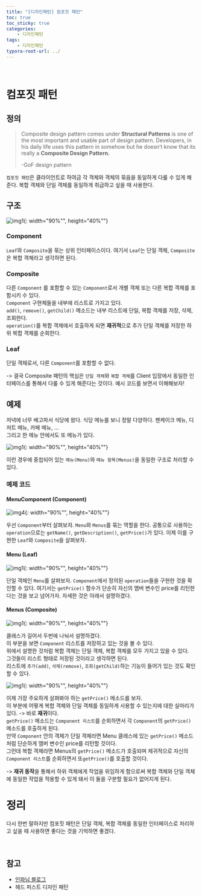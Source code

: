 ```yaml
---
title: "[디자인패턴] 컴포짓 패턴"
toc: true
toc_sticky: true
categories: 
    - 디자인패턴
tags:
    - 디자인패턴
typora-root-url: ../
---
```


<br>

# 컴포짓 패턴



## 정의
> Composite design pattern comes under **Structural Patterns** is one of the most important and usable part of design pattern. Developers, in his daily life uses this pattern in somehow but he doesn’t know that its really a **Composite Design Pattern.**
>
> -GoF design pattern

`컴포짓 패턴`은 클라이언트로 하여금 각 객체와 객체의 묶음을 동일하게 다룰 수 있게 해준다. 복합 객체와 단일 객체를 동일하게 취급하고 싶을 때 사용한다.


## 구조
![img1](/assets/images/50_1.png){: width="90%"", height="40%""} <br>

### Component
`Leaf`와 `Composite`을 묶는 상위 인터페이스이다. 여기서 `Leaf`는 단일 객체, `Composite`은 복합 객체라고 생각하면 된다.

### Composite
다른 `Component` 를 포함할 수 있는 `Component`로서 개별 객체 또는 다른 복합 객체를 포함시키 수 있다.  
`Component` 구현체들을 내부에 리스트로 가지고 있다.  
`add()`, `remove()`, `getChild()` 메소드는 내부 리스트에 단일, 복합 객체를 저장, 삭제, 조회한다.  
`operation()`를 복합 객체에서 호출하게 되면 **재귀적**으로 추가 단일 객체를 저장한 하위 복합 객체를 순회한다.  

### Leaf
단일 객체로서, 다른 `Component`를 포함할 수 없다.

-> 결국 Composite 패턴의 핵심은 `단일 객체`와 `복합 객체`를 Client 입장에서 동일한 인터페이스를 통해서 다룰 수 있게 해준다는 것이다.
예시 코드를 보면서 이해해보자!

## 예제
저녁에 너무 배고파서 식당에 왔다. 식당 메뉴를 보니 정말 다양하다. 
펜케이크 메뉴, 디저트 메뉴, 카페 메뉴, …  
그리고 한 메뉴 안에서도 또 메뉴가 있다. 

![img1](/assets/images/50_2.png){: width="90%"", height="40%""} <br>

이런 경우에 중첩되어 있는 `메뉴(Menu)`와 `메뉴 항목(Menus)`을 동일한 구조로 처리할 수 있다.

### 예제 코드

#### MenuComponent (Component)

![img4](/assets/images/50_4.png){: width="90%"", height="40%""} <br>

우선 `Component`부터 살펴보자. `Menu`와 `Menus`를 묶는 역할을 한다.
공통으로 사용하는 `operation`으로는 `getName()`, `getDescription()`, `getPrice()`가 있다.
이제 이를 구현한 `Leaf`와 `Composite`을 살펴보자.

#### Menu (Leaf)

![img1](/assets/images/50_5.png){: width="90%"", height="40%""} <br>

단일 객체인 `Menu`를 살펴보자. `Component`에서 정의된 `operation`들을 구현한 것을 확인할 수 있다.
여기서는 `getPrice()` 함수가 단순히 자신의 맴버 변수인 price를 리턴한다는 것을 보고 넘어가자. 자세한 것은 아래서 설명하겠다.

#### Menus (Composite)


![img1](/assets/images/50_6.png){: width="90%"", height="40%""} <br>

클래스가 길어서 두번에 나눠서 설명하겠다.  
이 부분을 보면 `Component` 리스트를 저장하고 있는 것을 볼 수 있다.   
위에서 설명한 것처럼 복합 객체는 단일 객체, 복합 객체를 모두 가지고 있을 수 있다.  
그것들이 리스트 형태로 저장된 것이라고 생각하면 된다.  
리스트에 `추가(add)`, `삭제(remove)`, `조회(getChild)`하는 기능이 들어가 있는 것도 확인할 수 있다.


![img1](/assets/images/50_7.png){: width="90%"", height="40%""} <br>

이제 가장 주요하게 살펴봐야 하는 `getPrice()` 메소드를 보자.  
이 부분에 어떻게 복합 객체와 단일 객체를 동일하게 사용할 수 있는지에 대한 실마리가 있다. -> 바로 **재귀**이다.  
`getPrice()` 메소드는 `Component 리스트`를 순회하면서 각 `Component`의 `getPrice()` 메소드를 호출하게 된다.   
만약 `Component` 안의 객체가 단일 객체라면 Menu 클래스에 있는 `getPrice()` 메소드처럼 단순하게 맴버 변수인 price를 리턴할 것이다.  
그런데 복합 객체라면 Menus의 `getPrice()` 메소드가 호출되며 제귀적으로 자신의 `Component 리스트`를 순회하면서 또`getPrice()`를 호출할 것이다.  

-> **재귀 동작**을 통해서 하위 객체에게 작업을 위임하게 함으로써 복합 객체와 단일 객체에 동일한 작업을 적용할 수 있게 돼서 이 둘을 구분할 필요가 없어지게 된다.  


# 정리
다시 한번 말하지만 컴포짓 패턴은 단일 객체, 복합 객체를 동일한 인터페이스로 처리하고 싶을 때 사용하면 좋다는 것을 기억하면 좋겠다.

<br>


## 참고

* [인파님 블로그](https://url.kr/eu6sr9)
* 헤드 퍼스트 디자인 패턴

